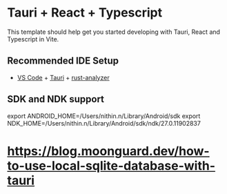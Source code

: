 # Tauri + React + Typescript

This template should help get you started developing with Tauri, React and Typescript in Vite.

## Recommended IDE Setup

- [VS Code](https://code.visualstudio.com/) + [Tauri](https://marketplace.visualstudio.com/items?itemName=tauri-apps.tauri-vscode) + [rust-analyzer](https://marketplace.visualstudio.com/items?itemName=rust-lang.rust-analyzer)

## SDK and NDK support

export ANDROID_HOME=/Users/nithin.n/Library/Android/sdk
export NDK_HOME=/Users/nithin.n/Library/Android/sdk/ndk/27.0.11902837

# https://blog.moonguard.dev/how-to-use-local-sqlite-database-with-tauri

